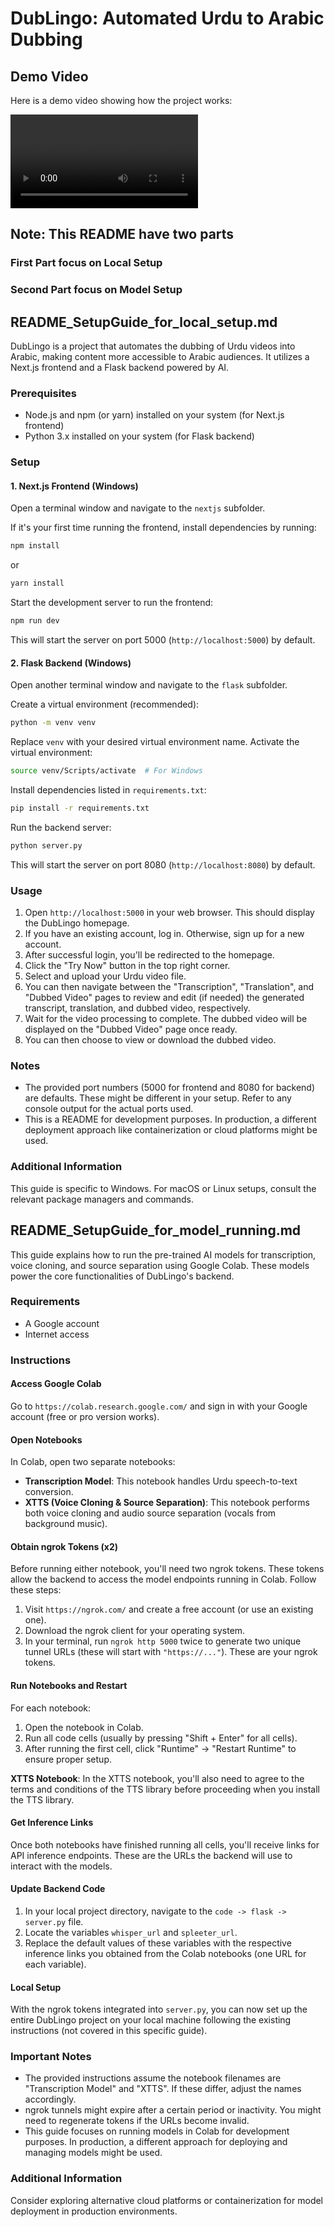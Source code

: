 # DubLingo: Automated Urdu to Arabic Dubbing

## Demo Video
Here is a demo video showing how the project works:

![Demo Video](./nextjs/public/DubLingoSecondAd.mp4)


## Note: This README have two parts
### First Part focus on Local Setup
### Second Part focus on Model Setup 

## README_SetupGuide_for_local_setup.md

DubLingo is a project that automates the dubbing of Urdu videos into Arabic, making content more accessible to Arabic audiences. It utilizes a Next.js frontend and a Flask backend powered by AI.

### Prerequisites

- Node.js and npm (or yarn) installed on your system (for Next.js frontend)
- Python 3.x installed on your system (for Flask backend)

### Setup

#### 1. Next.js Frontend (Windows)

Open a terminal window and navigate to the `nextjs` subfolder.

If it's your first time running the frontend, install dependencies by running:

```bash
npm install
```

or

```bash
yarn install
```

Start the development server to run the frontend:

```bash
npm run dev
```

This will start the server on port 5000 (`http://localhost:5000`) by default.

#### 2. Flask Backend (Windows)

Open another terminal window and navigate to the `flask` subfolder.

Create a virtual environment (recommended):

```bash
python -m venv venv
```

Replace `venv` with your desired virtual environment name. Activate the virtual environment:

```bash
source venv/Scripts/activate  # For Windows
```

Install dependencies listed in `requirements.txt`:

```bash
pip install -r requirements.txt
```

Run the backend server:

```bash
python server.py
```

This will start the server on port 8080 (`http://localhost:8080`) by default.

### Usage

1. Open `http://localhost:5000` in your web browser. This should display the DubLingo homepage.
2. If you have an existing account, log in. Otherwise, sign up for a new account.
3. After successful login, you'll be redirected to the homepage.
4. Click the "Try Now" button in the top right corner.
5. Select and upload your Urdu video file.
6. You can then navigate between the "Transcription", "Translation", and "Dubbed Video" pages to review and edit (if needed) the generated transcript, translation, and dubbed video, respectively.
7. Wait for the video processing to complete. The dubbed video will be displayed on the "Dubbed Video" page once ready.
8. You can then choose to view or download the dubbed video.

### Notes

- The provided port numbers (5000 for frontend and 8080 for backend) are defaults. These might be different in your setup. Refer to any console output for the actual ports used.
- This is a README for development purposes. In production, a different deployment approach like containerization or cloud platforms might be used.

### Additional Information

This guide is specific to Windows. For macOS or Linux setups, consult the relevant package managers and commands.

## README_SetupGuide_for_model_running.md

This guide explains how to run the pre-trained AI models for transcription, voice cloning, and source separation using Google Colab. These models power the core functionalities of DubLingo's backend.

### Requirements

- A Google account
- Internet access

### Instructions

#### Access Google Colab

Go to `https://colab.research.google.com/` and sign in with your Google account (free or pro version works).

#### Open Notebooks

In Colab, open two separate notebooks:

- **Transcription Model**: This notebook handles Urdu speech-to-text conversion.
- **XTTS (Voice Cloning & Source Separation)**: This notebook performs both voice cloning and audio source separation (vocals from background music).

#### Obtain ngrok Tokens (x2)

Before running either notebook, you'll need two ngrok tokens. These tokens allow the backend to access the model endpoints running in Colab. Follow these steps:

1. Visit `https://ngrok.com/` and create a free account (or use an existing one).
2. Download the ngrok client for your operating system.
3. In your terminal, run `ngrok http 5000` twice to generate two unique tunnel URLs (these will start with `"https://..."`). These are your ngrok tokens.

#### Run Notebooks and Restart

For each notebook:

1. Open the notebook in Colab.
2. Run all code cells (usually by pressing "Shift + Enter" for all cells).
3. After running the first cell, click "Runtime" -> "Restart Runtime" to ensure proper setup.

**XTTS Notebook**:
In the XTTS notebook, you'll also need to agree to the terms and conditions of the TTS library before proceeding when you install the TTS library.

#### Get Inference Links

Once both notebooks have finished running all cells, you'll receive links for API inference endpoints. These are the URLs the backend will use to interact with the models.

#### Update Backend Code

1. In your local project directory, navigate to the `code -> flask -> server.py` file.
2. Locate the variables `whisper_url` and `spleeter_url`.
3. Replace the default values of these variables with the respective inference links you obtained from the Colab notebooks (one URL for each variable).

#### Local Setup

With the ngrok tokens integrated into `server.py`, you can now set up the entire DubLingo project on your local machine following the existing instructions (not covered in this specific guide).

### Important Notes

- The provided instructions assume the notebook filenames are "Transcription Model" and "XTTS". If these differ, adjust the names accordingly.
- ngrok tunnels might expire after a certain period or inactivity. You might need to regenerate tokens if the URLs become invalid.
- This guide focuses on running models in Colab for development purposes. In production, a different approach for deploying and managing models might be used.

### Additional Information

Consider exploring alternative cloud platforms or containerization for model deployment in production environments.